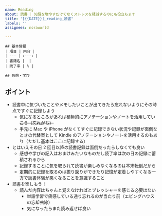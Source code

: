 ```yaml
---
name: Reading
about: 読書 | 知識を増やすだけでなくストレスを軽減するのにも役立ちます
title: "[{{DATE}}]_reading_読書"
labels: ''
assignees: noraworld

---
```


```
## 基本情報
| 項目 | 内容 |
| --- | :---: |
| 書籍名 |  |
| 読了率 | % |

## 感想・学び

```

## ポイント
* 読書中に気づいたことやメモしたいことが出てきたら忘れないようにその時点ですぐに記録しよう
    * ~~気になるところがあれば積極的にアノテーションやノートを活用していこう（忘れがち）~~
    * 手元に Mac や iPhone がなくてすぐに記録できない状況や記録が面倒なときの代替案として Kindle のアノテーションやノートを活用するのもあり（ただし基本はここに記録する）
* とはいえその日 2 回目以降の読書記録は面倒だったらしなくても良い
    * 感想や学びの記入はおまけみたいなものだし読了率は次の日の記録に蓄積されるから
    * 記録することに気を取られて読書が楽しめなくなるのは本末転倒だから
    * 定期的に記録を取るのは振り返りができたり記憶が定着しやすくなる一方で読書体験が悪くなることを意識すること
* 読書を楽しもう！
    * 読んだ内容はちゃんと覚えなければとプレッシャーを感じる必要はない
        * 単語学習で痛感している通り忘れるのが当たり前（エビングハウスの忘却曲線）
        * 気になったらまた読み返せば良い
